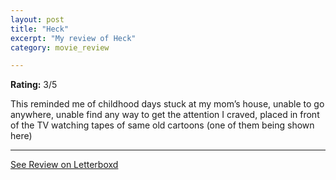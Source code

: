 ```yaml
---
layout: post
title: "Heck"
excerpt: "My review of Heck"
category: movie_review

---
```


**Rating:** 3/5

This reminded me of childhood days stuck at my mom’s house, unable to go anywhere, unable find any way to get the attention I craved, placed in front of the TV watching tapes of same old cartoons (one of them being shown here)

<hr>

[See Review on Letterboxd](https://boxd.it/3tWkyj)
